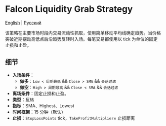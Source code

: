 # Falcon Liquidity Grab Strategy
[English](README.md) | [Русский](README_ru.md)

该策略在主要市场时段内交易流动性抓取，使用简单移动平均线确定趋势。当价格突破近期摆动高低点后沿趋势反转时入场。每笔交易都使用以 tick 为单位的固定止损和止盈。

## 细节

- **入场条件**：
  - **做多**：`Low < 周期最低` && `Close > SMA` && `会话过滤`
  - **做空**：`High > 周期最高` && `Close < SMA` && `会话过滤`
- **离场条件**：固定止损和止盈。
- **类型**：反转
- **指标**：SMA、Highest、Lowest
- **时间框架**：15 分钟（默认）
- **止损**：`StopLossPoints` tick，`TakeProfitMultiplier`× 止损距离
